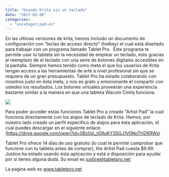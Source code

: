 ```yaml
---
title: "Usando Krita sin un teclado"
date: "2017-03-08"
categories: 
  - "uncategorized-es"
---
```


En las ultimas versiones de krita, hemos incluido un documento de configuración con "teclas de acceso directo" (hotkey) el cual está diseñado para trabajar con un programa llamado Tablet Pro.  Éste programa te permite usar tu tableta sin la necesidad de emplear un teclado, ésto gracias al reemplazo de el teclado con una serie de botones digitales accesibles en la pantalla. Siempre hemos tenido como meta el que los usuarios de Krita tengan acceso a las herramientas de arte a nivel profesional sin que se requiera de un gran presupuesto. Tablet Pro ha estado colaborando con nosotros justo en ésta meta, y nos es grato y emocionante el compartir con ustedes los resultados. Los botones virtuales proveerán una experiencia bastante similar a la manera en que una tableta Wacom Cintiq funciona.

[![](/images/posts/2017/tabletpro-300x169.png)](https://krita.org/wp-content/uploads/2017/03/tabletpro.png)

Para poder acceder estas funciones Tablet Pro a creado "Artist Pad" la cual funciona directamente con los atajos de teclado de Krita. Hemos, por nuestro lado creado un perfil especifico de atajos para ésta aplicación, el cual puedes descargar en el siguiente enlace. (https://drive.google.com/open?id=0Bz0s\_tG9uKY3SGJ1V0NoTHZKRWs)

Tablet Pro ofrece 14 días de uso gratuito (lo cual te permite comprobar que funcione con tu tableta antes de comprar), the Artist Pad cuesta $9.99. Justice ha estado usando ésta aplicación y está a disposición para ayudar por si tienes alguna duda. Su email es justice@tabletpro.net

La pagina web es www.tabletpro.net
